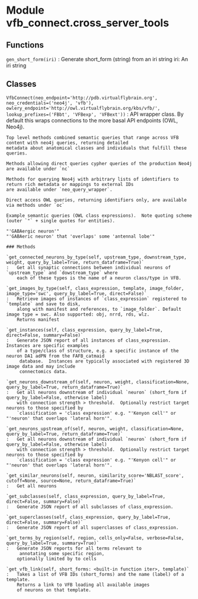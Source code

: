 Module vfb_connect.cross_server_tools
=====================================

Functions
---------

    
`gen_short_form(iri)`
:   Generate short_form (string) from an iri string
    iri: An iri string

Classes
-------

`VfbConnect(neo_endpoint='http://pdb.virtualflybrain.org', neo_credentials=('neo4j', 'vfb'), owlery_endpoint='http://owl.virtualflybrain.org/kbs/vfb/', lookup_prefixes=('FBbt', 'VFBexp', 'VFBext'))`
:   API wrapper class.  By default this wraps connections to the more basal API endpoints (OWL, Neo4j).
    
    Top level methods combined semantic queries that range across VFB content with neo4j queries, returning detailed
    metadata about anatomical classes and individuals that fulfill these queries.
    
    Methods allowing direct queries cypher queries of the production Neo4j are available under `nc`
    
    Methods for querying Neo4j with arbitrary lists of identifiers to return rich metadata or mappings to external IDs
    are available under `neo_query_wrapper`.
    
    Direct access OWL queries, returning identifiers only, are available via methods under `oc`
    
    Example semantic queries (OWL class expressions).  Note quoting scheme (outer `"` + single quotes for entities).
    
    "'GABAergic neuron'"
    "'GABAeric neuron' that 'overlaps' some 'antennal lobe'"

    ### Methods

    `get_connected_neurons_by_type(self, upstream_type, downstream_type, weight, query_by_label=True, return_dataframe=True)`
    :   Get all synaptic connections between individual neurons of `upstream_type` and `dowstream_type` where
        each of these types is the name of a neuron class/type in VFB.

    `get_images_by_type(self, class_expression, template, image_folder, image_type='swc', query_by_label=True, direct=False)`
    :   Retrieve images of instances of `class_expression` registered to `template` and save to disk,
        along with manifest and references, to `image_folder`. Default image type = swc. Also supported: obj, nrrd, rds, wlz.
        Returns manifest

    `get_instances(self, class_expression, query_by_label=True, direct=False, summary=False)`
    :   Generate JSON report of all instances of class_expression. Instances are specific examples
        of a type/class of structure, e.g. a specific instance of the neuron DA1 adPN from the FAFB_catmaid
         database.  Instances are typically associated with registered 3D image data and may include
         connectomics data.

    `get_neurons_downstream_of(self, neuron, weight, classification=None, query_by_label=True, return_dataframe=True)`
    :   Get all neurons downstream of individual `neuron` (short_form if query_by_label=False, otherwise label)
        with connection strength > threshold.  Optionally restrict target neurons to those specified by
        `classification = 'class expression' e.g. "'Kenyon cell'" or "'neuron' that overlaps 'lateral horn'".

    `get_neurons_upstream_of(self, neuron, weight, classification=None, query_by_label=True, return_dataframe=True)`
    :   Get all neurons downstream of individual `neuron` (short_form if query_by_label=False, otherwise label)
        with connection strength > threshold.  Optionally restrict target neurons to those specified by
        `classification = 'class expression' e.g. "'Kenyon cell'" or "'neuron' that overlaps 'lateral horn'".

    `get_similar_neurons(self, neuron, similarity_score='NBLAST_score', cutoff=None, source=None, return_dataframe=True)`
    :   Get all neurons

    `get_subclasses(self, class_expression, query_by_label=True, direct=False, summary=False)`
    :   Generate JSON report of all subclasses of class_expression.

    `get_superclasses(self, class_expression, query_by_label=True, direct=False, summary=False)`
    :   Generate JSON report of all superclasses of class_expression.

    `get_terms_by_region(self, region, cells_only=False, verbose=False, query_by_label=True, summary=True)`
    :   Generate JSON reports for all terms relevant to
         annotating some specific region,
        optionally limited by to cells

    `get_vfb_link(self, short_forms: <built-in function iter>, template)`
    :   Takes a list of VFB IDs (short_forms) and the name (label) of a template.
        Returns a link to VFB loading all available images
        of neurons on that template.